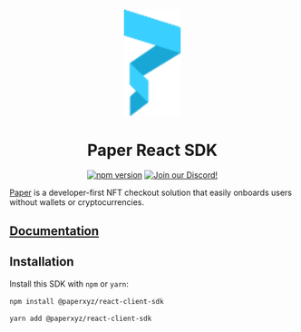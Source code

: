 <p align="center">
    <br />
    <a href="https://paper.xyz"><img src="./assets/paper-logo.svg" width="100" alt=""/></a>
    <br />
</p>
<h1 align="center">Paper React SDK</h1>
<p align="center">
    <a href="https://www.npmjs.com/package/@paperxyz/react-client-sdk"><img src="https://img.shields.io/github/package-json/v/paperxyz/react-client-sdk?color=red&label=npm&logo=npm" alt="npm version"/></a>
    <a href="https://discord.com/invite/UndwtFUG"><img alt="Join our Discord!" src="https://img.shields.io/discord/936354866358546453.svg?color=7289da&label=discord&logo=discord&style=flat"/></a>
</p>

[Paper](https://paper.xyz) is a developer-first NFT checkout solution that
easily onboards users without wallets or cryptocurrencies.

## [Documentation](https://docs.paper.xyz/react-sdk-experimental/overview)

## Installation

Install this SDK with `npm` or `yarn`:

```sh
npm install @paperxyz/react-client-sdk
```

```sh
yarn add @paperxyz/react-client-sdk
```
